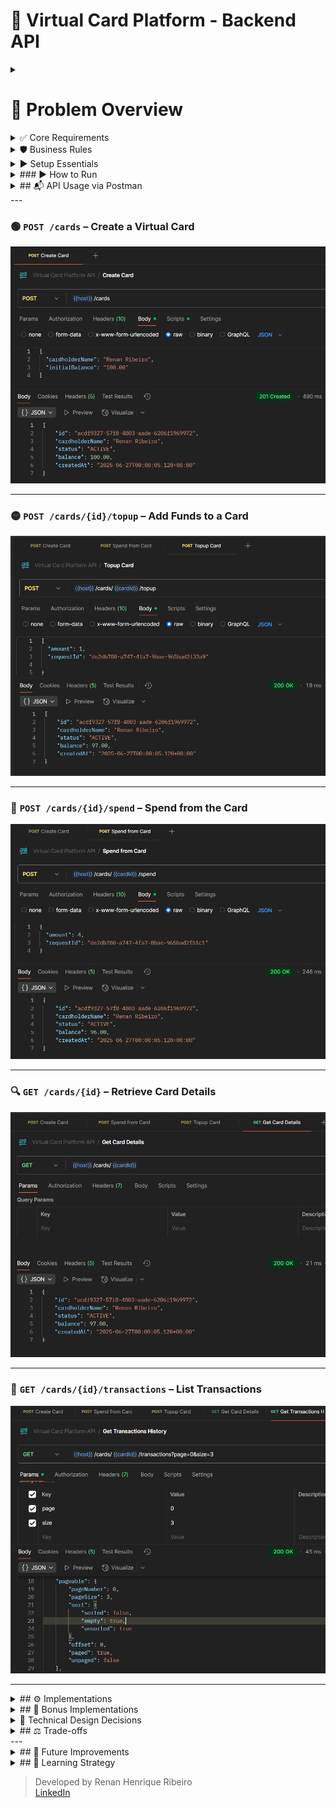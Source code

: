 # 🎫 Virtual Card Platform - Backend API

<details>
  <summary>
    <H1>💼 Problem Overview</H1>
  </summary>

  You are tasked with building the backend API for a **Virtual Card Platform**. Users should be able to:
  
  - Create virtual cards
    - Add funds (top-up)
    - Spend funds from the cards
  
  The system must guarantee **data consistency**, **prevent overspending**, and remain **robust under concurrent usage**.
  
  ---

</details>

<details>
  <summary>
    ✅ Core Requirements
  </summary>

  ### 📘 Entities
  
  **Card**
  
  - `id: UUID`
    - `cardholderName: String`
    - `balance: BigDecimal`
    - `createdAt: Timestamp`
  
  **Transaction**
  
  - `id: UUID`
    - `cardId: UUID` (foreign key)
    - `type: ENUM { SPEND, TOPUP }`
    - `amount: BigDecimal`
    - `createdAt: Timestamp`
  
  ---
  
  ### 🔌 API Endpoints
  
  #### `POST /cards`
  
  Creates a new virtual card.
  
  ```json
  {
    "cardholderName": "Alice",
    "initialBalance": 100.00
  }
  ```
  
  #### `POST /cards/{id}/spend`
  
  Spends from a card.
  
  - Returns `400 Bad Request` if balance is insufficient.
    - Must prevent double-spending via race condition handling.
  
  ```json
  {
    "amount": 30.00
  }
  ```
  
  #### `POST /cards/{id}/topup`
  
  Adds funds to an existing card.
  
  ```json
  {
    "amount": 50.00
  }
  ```
  
  #### `GET /cards/{id}`
  
  Retrieves card details including current balance.
  
  #### `GET /cards/{id}/transactions`
  
  Returns the full transaction history for a card.
  
  ---

</details>

<details>
  <summary>
    🛡 Business Rules
  </summary>

  - A card's balance **can never go below zero**
  - Transactions must ensure **atomicity and consistency** (e.g., no double spend)
  - Spending from **non-existent or deleted cards** is forbidden
  - Transactions are blocked if the card is `BLOCKED`
  - Cards must exist; otherwise, return `404 Not Found`
  - A card can have a **maximum of 5 SPEND transactions per minute**
  - Duplicate transactions are avoided by checking amount and timestamp within a configurable time window
  
  ---

</details>

<details>
  <summary>
    ▶️ Setup Essentials
  </summary>

    - **Java 17+** – Required language version
    - **Maven 3.8+** – Dependency management and build tool
    - **Default port: 8080**

---

</details>


<details>
  <summary>### ▶️ How to Run</summary>

```bash
mvn spring-boot:run
```

> 📌 That's it! No additional configuration is needed. All dependencies are resolved via Maven.
> 🚀 The application runs with:
> - In-memory H2 database initialized via Flyway
> - In-memory cache for improved performance and reduced database load

---

</details>

<details>
  <summary>## 📬 API Usage via Postman</summary>

This project includes a complete [Postman collection](https://github.com/rhribeiro25/virtual-card-platform/blob/main/src/main/resources/static/docs/virtual-card-platform.postman_collection.json) to help test and explore the API.

To use it:

1. Import the collection into Postman  
2. Run the application using:

   ```bash
   mvn spring-boot:run
   ```

3. Execute the requests in the recommended order:
</details>
---

### 🟢 `POST /cards` – Create a Virtual Card

![Create Card Screenshot](src/main/resources/static/docs/images/create-card.png)

---

### 🟡 `POST /cards/{id}/topup` – Add Funds to a Card

![Top-Up Screenshot](src/main/resources/static/docs/images/topup-card.png)

---

### 🔴 `POST /cards/{id}/spend` – Spend from the Card

![Spend Screenshot](src/main/resources/static/docs/images/spend-card.png)

---

### 🔍 `GET /cards/{id}` – Retrieve Card Details

![Get Card Screenshot](src/main/resources/static/docs/images/get-card-details.png)

---

### 📜 `GET /cards/{id}/transactions` – List Transactions

![Transaction History Screenshot](src/main/resources/static/docs/images/get-transactions-page.png)

---

</details> 

<details>
  <summary>## ⚙ Implementations</summary>

- In-memory **H2 database** with versioning via **Flyway**

- **Spring Data JPA**

- In-memory **cache** using `@Cacheable` and `@CacheEvict`

- 100% **test coverage** (unit and integration) with **JUnit + Mockito**

- **Jacoco** test coverage report published via GitHub Pages:

  👉 [Test Coverage Report](https://rhribeiro25.github.io/virtual-card-platform)

- **Swagger UI** available for REST API exploration:

  👉 [Swagger Interface (localhost)](http://localhost:8080/swagger-ui.html)

- **Postman Collection** for manual testing:

  👉 [Access the file](https://github.com/rhribeiro25/virtual-card-platform/blob/main/src/main/resources/static/docs/virtual-card-platform.postman_collection.json)

- H2 database accessible during execution:

  👉 [H2 Console](http://localhost:8080/h2-console)
> JDBC URL: `jdbc:h2:mem:virtual_card_platform`\
> User: `sa` | Password: `123456`

- Transaction safety using `@Transactional` and **optimistic locking** via `@Version`

- Proper layering: `Controller → Service (UseCase) → Repository`

- Use of **DTOs**, **MapStruct-like mappers**, and REST best practices (HTTP 200, 201, 400, 404, 409, 500)

- Design patterns:

  - **Template Method** for transaction execution
  - **Facade** via `CardUsecase` to encapsulate logic
  - **Builder** for creating immutable entities

---

</details>

<details>
  <summary>## 🌟 Bonus Implementations</summary>

- Pagination support in transaction history
- Card status (`ACTIVE`, `BLOCKED`) with enforcement
- Version field (`@Version`) to enable optimistic concurrency
- Rate limiting: max 5 `SPEND` transactions/minute/card
- Swagger API documentation
- Caching to avoid repeated queries
- CI pipeline with **GitHub Actions** (build, test, Jacoco publish)
- **Flyway** DB versioning for environment consistency
- Request ID Validation – I added validation using requestId in transactions to make sure the same transaction isn't processed more than once, even in case of network issues or retries.
- Cache First Strategy – Now the system checks the cache first, and only goes to the database if the data isn’t there. That helps improve performance and reduce unnecessary DB hits.
- Global Exception Handler Improvements – I standardized internal error messages and improved how I handle exceptions, organizing everything through BusinessException to keep things clean and centralized.
- Transactional Rollback – I applied @Transactional(rollbackFor = BusinessException.class) to ensure that if anything goes wrong in a business rule, all operations inside the process are rolled back, even those inside a Template Method flow.
- Custom Validation per Transaction Type – I made validations customizable using a supports() method, so each one is only applied to the right type of transaction. It makes the system more flexible and easier to maintain.

---

</details>

<details>
  <summary>🧠 Technical Design Decisions</summary>

### `Transaction` linked directly to `Card` entity:

Using a rich domain model with full `Card` object instead of just `cardId` enables:

- Referential integrity and cascaded validations
- Easy access to card status and metadata
- Easier extension for rules based on card state

> This design improves expressiveness and consistency without violating business constraints.

---

</details>

<details>
  <summary>## ⚖ Trade-offs</summary>

- Security (e.g., JWT) not implemented to focus on core logic
- H2 in-memory DB used for speed and ease of local testing
</details>
---

<details>
  <summary>## 🚀 Future Improvements</summary>

- JWT authentication via Spring Security
- Redis cache for horizontal scalability
- PostgreSQL + Docker Compose setup
- Kafka for event-driven architecture
- API Gateway and circuit breakers
- Cloud deployment with monitoring and alerting
- Observability with structured logs and tracing support (ELK, OpenTelemetry, Grafana-ready)

---

</details>

<details>
  <summary>## 📙 Learning Strategy</summary>

- Practical development with hands-on debugging
- Official documentation as a primary reference
- Courses and online resources for frameworks and architecture

---

</details>

> Developed by Renan Henrique Ribeiro\
> [LinkedIn](https://www.linkedin.com/in/rhribeiro25)

